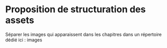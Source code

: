 # Proposition de structuration des assets 

Séparer les images qui apparaissent dans les chapitres dans un répertoire dédié ici : images
